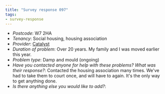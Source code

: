 ```yaml
---
title: "Survey response 097"
tags: 
- survey-response
---
```


- *Postcode*: W7 2HA 
- *Tenancy*: Social housing, housing association  
- *Provider*: [Catalyst](providers/catalyst)
- *Duration of problem*: Over 20 years.
My family and I was moved earlier this year.  
- *Problem type*: Damp and mould (ongoing)
- *Have you contacted anyone for help with these problems? What was their response?*: Contacted the housing association many times. We've had to take them to court once, and will have to again. It's the only way to get anything done. 
- *Is there anything else you would like to add?*: 